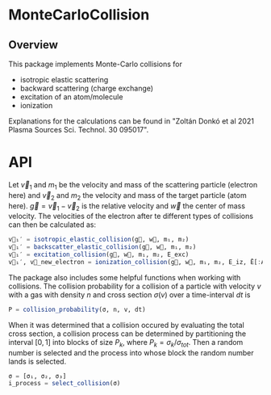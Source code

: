 # MonteCarloCollision
## Overview
This package implements Monte-Carlo collisions for 
- isotropic elastic scattering
- backward scattering (charge exchange)
- excitation of an atom/molecule
- ionization

Explanations for the calculations can be found in "Zoltán Donkó et al 2021 Plasma Sources Sci. Technol. 30 095017".

# API
Let $\vec{v}_1$ and $m_1$ be the velocity and mass of the scattering particle (electron here) and  $\vec{v}_2$ and $m_2$ the velocity and mass of the target particle (atom here). $\vec{g}=\vec{v}_1 - \vec{v}_2$ is the relative velocity and $\vec{w}$ the center of mass velocity. 
The velocities of the electron after te different types of collisions can then be calculated as:
```julia
v⃗₁′ = isotropic_elastic_collision(g⃗, w⃗, m₁, m₂)
v⃗₁′ = backscatter_elastic_collision(g⃗, w⃗, m₁, m₂)
v⃗₁′ = excitation_collision(g⃗, w⃗, m₁, m₂, E_exc)
v⃗₁′, v⃗_new_electron = ionization_collision(g⃗, w⃗, m₁, m₂, E_iz, Ē[:Ar])
```

The package also includes some helpful functions when working with collisions. The collision probability for a collision of a particle with velocity $v$ with a gas with density $n$ and cross section $\sigma(v)$ over a time-interval $dt$ is
```julia
P = collision_probability(σ, n, v, dt)
```
When it was determined that a collision occured by evaluating the total cross section, a collision process can be determined by partitioning the interval $[0,1]$ into blocks of size $P_k$, where $P_k=\sigma_k / \sigma_{tot}$. Then a random number is selected and the process into whose block the random number lands is selected.
```julia
σ = [σ₁, σ₂, σ₃]
i_process = select_collision(σ)
```

